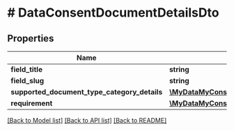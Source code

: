 # # DataConsentDocumentDetailsDto

## Properties

Name | Type | Description | Notes
------------ | ------------- | ------------- | -------------
**field_title** | **string** |  |
**field_slug** | **string** |  |
**supported_document_type_category_details** | [**\MyDataMyConsent\Model\SupportedDocumentTypeCategoryDetailsDto[]**](SupportedDocumentTypeCategoryDetailsDto.md) |  |
**requirement** | [**\MyDataMyConsent\Model\DocumentsRequired**](DocumentsRequired.md) |  |

[[Back to Model list]](../../README.md#models) [[Back to API list]](../../README.md#endpoints) [[Back to README]](../../README.md)
